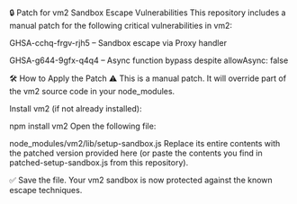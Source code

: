 🔒 Patch for vm2 Sandbox Escape Vulnerabilities This repository includes a manual patch for the following critical vulnerabilities in vm2:

GHSA-cchq-frgv-rjh5 – Sandbox escape via Proxy handler

GHSA-g644-9gfx-q4q4 – Async function bypass despite allowAsync: false

🛠 How to Apply the Patch ⚠️ This is a manual patch. It will override part of the vm2 source code in your node_modules.

Install vm2 (if not already installed):

npm install vm2 Open the following file:

node_modules/vm2/lib/setup-sandbox.js Replace its entire contents with the patched version provided here (or paste the contents you find in patched-setup-sandbox.js from this repository).

✅ Save the file. Your vm2 sandbox is now protected against the known escape techniques.
